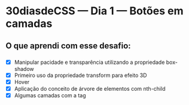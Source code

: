 # 30diasdeCSS — Dia 1 — Botões em camadas

## O que aprendi com esse desafio:
###
- [x] Manipular pacidade e transparência utilizando a propriedade box-shadow
- [x] Primeiro uso da propriedade transform para efeito 3D
- [x] Hover
- [x] Aplicação do conceito de árvore de elementos com nth-child
- [x] Algumas camadas com a tag <span>
